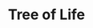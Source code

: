 ---
pid: mx105
title: Tree of Life
location_transcription: Malcolm X Park
coordinates: "[-75.225545434641, 39.952630402152]"
zipcode: '19143'
gen_neighborhood: West Philadelphia
neighborhood: University City
outside_phl: 
age: '25'
age_range: 20-29
instagram: 
image_file_name: mx_105.jpg
proposal_transcription: Tree of Life
topic: Environment,Sustainability
topic_summary: 0, 0
type: Tree,Image
keywords_other: life
credit: Russeh Seeney
image_labels: 
twitter: 
facebook: 
permalink: "/monuments/mx105/"
layout: item-page
---